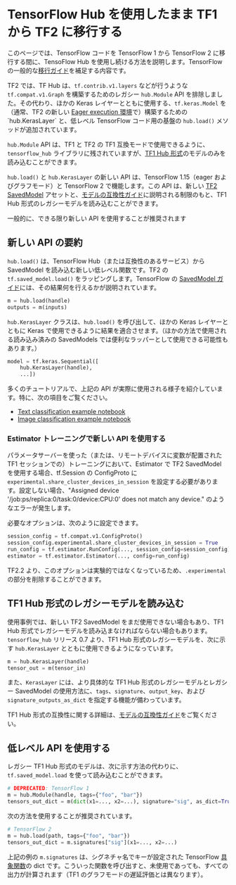 <!--* freshness: { owner: 'maringeo' reviewed: '2022-07-11' } *-->

# TensorFlow Hub を使用したまま TF1 から TF2 に移行する

このページでは、TensorFlow コードを TensorFlow 1 から TensorFlow 2 に移行する間に、TensoFlow Hub を使用し続ける方法を説明します。TensorFlow の一般的な[移行ガイド](https://www.tensorflow.org/guide/migrate)を補足する内容です。

TF2 では、TF Hub は、`tf.contrib.v1.layers` などが行うような `tf.compat.v1.Graph` を構築するためのレガシー `hub.Module` API を排除しました。その代わり、ほかの Keras レイヤーとともに使用する、`tf.keras.Model` を（通常、TF2 の新しい [Eager execution 環境](https://www.tensorflow.org/guide/eager_)で）構築するための `hub.KerasLayer` と、低レベル TensorFlow コード用の基盤の `hub.load()` メソッドが追加されています。

`hub.Module` API は、TF1 と TF2 の TF1 互換モードで使用できるように、`tensorflow_hub` ライブラリに残されていますが、[TF1 Hub 形式](tf1_hub_module.md)のモデルのみを読み込むことができます。

`hub.load()` と `hub.KerasLayer` の新しい API は、TensorFlow 1.15（eager およびグラフモード）と TensorFlow 2 で機能します。この API は、新しい [TF2 SavedModel](tf2_saved_model.md) アセットと、[モデルの互換性ガイド](model_compatibility.md)に説明される制限のもと、TF1 Hub 形式のレガシーモデルを読み込むことができます。

一般的に、できる限り新しい API を使用することが推奨されます

## 新しい API の要約

`hub.load()` は、TensorFlow Hub（または互換性のあるサービス）から SavedModel を読み込む新しい低レベル関数です。TF2 の `tf.saved_model.load()` をラッピングします。TensorFlow の [SavedModel ガイド](https://www.tensorflow.org/guide/saved_model)には、その結果何を行えるかが説明されています。

```python
m = hub.load(handle)
outputs = m(inputs)
```

`hub.KerasLayer` クラスは、`hub.load()` を呼び出して、ほかの Keras レイヤーとともに Keras で使用できるように結果を適合させます。（ほかの方法で使用される読み込み済みの SavedModels では便利なラッパーとして使用できる可能性もあります。）

```python
model = tf.keras.Sequential([
    hub.KerasLayer(handle),
    ...])
```

多くのチュートリアルで、上記の API が実際に使用される様子を紹介しています。特に、次の項目をご覧ください。

- [Text classification example notebook](https://github.com/tensorflow/hub/blob/master/examples/colab/tf2_text_classification.ipynb)
- [Image classification example notebook](https://github.com/tensorflow/hub/blob/master/examples/colab/tf2_image_retraining.ipynb)

### Estimator トレーニングで新しい API を使用する

パラメータサーバーを使った（または、リモートデバイスに変数が配置された TF1 セッションでの）トレーニングにおいて、Estimator で TF2 SavedModel を使用する場合、tf.Session の ConfigProto に `experimental.share_cluster_devices_in_session` を設定する必要があります。設定しない場合、"Assigned device '/job:ps/replica:0/task:0/device:CPU:0' does not match any device." のようなエラーが発生します。

必要なオプションは、次のように設定できます。

```python
session_config = tf.compat.v1.ConfigProto()
session_config.experimental.share_cluster_devices_in_session = True
run_config = tf.estimator.RunConfig(..., session_config=session_config)
estimator = tf.estimator.Estimator(..., config=run_config)
```

TF2.2 より、このオプションは実験的ではなくなっているため、`.experimental` の部分を削除することができます。

## TF1 Hub 形式のレガシーモデルを読み込む

使用事例では、新しい TF2 SavedModel をまだ使用できない場合もあり、TF1 Hub 形式でレガシーモデルを読み込まなければならない場合もあります。`tensorflow_hub` リリース 0.7 より、TF1 Hub 形式のレガシーモデルを、次に示す `hub.KerasLayer` とともに使用できるようになっています。

```python
m = hub.KerasLayer(handle)
tensor_out = m(tensor_in)
```

また、`KerasLayer` には、より具体的な TF1 Hub 形式のレガシーモデルとレガシー SavedModel の使用方法に、`tags`、`signature`、`output_key`、および `signature_outputs_as_dict` を指定する機能が備わっています。

TF1 Hub 形式の互換性に関する詳細は、[モデルの互換性ガイド](model_compatibility.md)をご覧ください。

## 低レベル API を使用する

レガシー TF1 Hub 形式のモデルは、次に示す方法の代わりに、`tf.saved_model.load` を使って読み込むことができます。

```python
# DEPRECATED: TensorFlow 1
m = hub.Module(handle, tags={"foo", "bar"})
tensors_out_dict = m(dict(x1=..., x2=...), signature="sig", as_dict=True)
```

次の方法を使用することが推奨されています。

```python
# TensorFlow 2
m = hub.load(path, tags={"foo", "bar"})
tensors_out_dict = m.signatures["sig"](x1=..., x2=...)
```

上記の例の `m.signatures` は、シグネチャ名でキーが設定された TensorFlow [具象関数](https://www.tensorflow.org/tutorials/customization/performance#tracing)の dict です。こういった関数を呼び出すと、未使用であっても、すべての出力が計算されます（TF1 のグラフモードの遅延評価とは異なります）。
